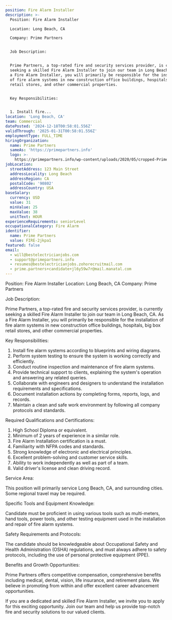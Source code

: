 ```yaml
---
position: Fire Alarm Installer
description: >-
  Position: Fire Alarm Installer

  Location: Long Beach, CA

  Company: Prime Partners


  Job Description:


  Prime Partners, a top-rated fire and security services provider, is currently
  seeking a skilled Fire Alarm Installer to join our team in Long Beach, CA. As
  a Fire Alarm Installer, you will primarily be responsible for the installation
  of fire alarm systems in new construction office buildings, hospitals, big box
  retail stores, and other commercial properties.


  Key Responsibilities:


  1. Install fire...
location: 'Long Beach, CA'
team: Commercial
datePosted: '2024-12-18T00:58:01.556Z'
validThrough: '2025-01-31T00:58:01.556Z'
employmentType: FULL_TIME
hiringOrganization:
  name: Prime Partners
  sameAs: 'https://primepartners.info'
  logo: >-
    https://primepartners.info/wp-content/uploads/2020/05/cropped-Prime-Partners-Logo-NO-BG-1-1.png
jobLocation:
  streetAddress: 123 Main Street
  addressLocality: Long Beach
  addressRegion: CA
  postalCode: '90802'
  addressCountry: USA
baseSalary:
  currency: USD
  value: 31
  minValue: 25
  maxValue: 38
  unitText: HOUR
experienceRequirements: seniorLevel
occupationalCategory: Fire Alarm
identifier:
  name: Prime Partners
  value: FIRE-2jkpa1
featured: false
email:
  - will@bestelectricianjobs.com
  - support@primepartners.info
  - resumes@bestelectricianjobs.zohorecruitmail.com
  - prime.partners+candidate+jl6y59w7r@mail.manatal.com
---
```




Position: Fire Alarm Installer
Location: Long Beach, CA
Company: Prime Partners

Job Description:

Prime Partners, a top-rated fire and security services provider, is currently seeking a skilled Fire Alarm Installer to join our team in Long Beach, CA. As a Fire Alarm Installer, you will primarily be responsible for the installation of fire alarm systems in new construction office buildings, hospitals, big box retail stores, and other commercial properties.

Key Responsibilities:

1. Install fire alarm systems according to blueprints and wiring diagrams.
2. Perform system testing to ensure the system is working correctly and efficiently.
3. Conduct routine inspection and maintenance of fire alarm systems.
4. Provide technical support to clients, explaining the system's operation and answering any related queries.
5. Collaborate with engineers and designers to understand the installation requirements and specifications.
6. Document installation actions by completing forms, reports, logs, and records.
7. Maintain a clean and safe work environment by following all company protocols and standards.

Required Qualifications and Certifications:

1. High School Diploma or equivalent.
2. Minimum of 2 years of experience in a similar role.
3. Fire Alarm Installation certification is a must.
4. Familiarity with NFPA codes and standards.
5. Strong knowledge of electronic and electrical principles.
6. Excellent problem-solving and customer service skills.
7. Ability to work independently as well as part of a team.
8. Valid driver's license and clean driving record.

Service Area:

This position will primarily service Long Beach, CA, and surrounding cities. Some regional travel may be required.

Specific Tools and Equipment Knowledge:

Candidate must be proficient in using various tools such as multi-meters, hand tools, power tools, and other testing equipment used in the installation and repair of fire alarm systems.

Safety Requirements and Protocols:

The candidate should be knowledgeable about Occupational Safety and Health Administration (OSHA) regulations, and must always adhere to safety protocols, including the use of personal protective equipment (PPE).

Benefits and Growth Opportunities:

Prime Partners offers competitive compensation, comprehensive benefits including medical, dental, vision, life insurance, and retirement plans. We believe in promoting from within and offer excellent career advancement opportunities.

If you are a dedicated and skilled Fire Alarm Installer, we invite you to apply for this exciting opportunity. Join our team and help us provide top-notch fire and security solutions to our valued clients.
